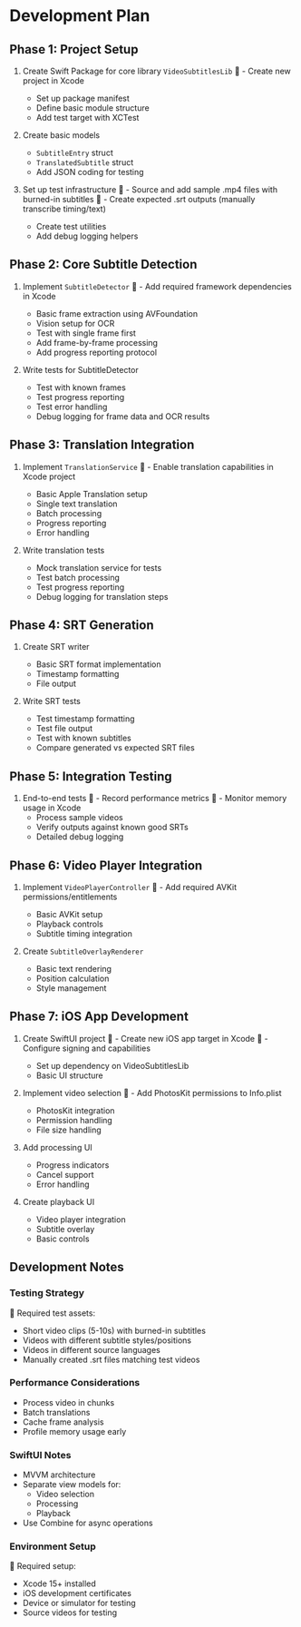 # Development Plan

## Phase 1: Project Setup
1. Create Swift Package for core library `VideoSubtitlesLib`
   👤 - Create new project in Xcode
   - Set up package manifest
   - Define basic module structure
   - Add test target with XCTest

2. Create basic models
   - `SubtitleEntry` struct
   - `TranslatedSubtitle` struct
   - Add JSON coding for testing

3. Set up test infrastructure
   👤 - Source and add sample .mp4 files with burned-in subtitles
   👤 - Create expected .srt outputs (manually transcribe timing/text)
   - Create test utilities
   - Add debug logging helpers

## Phase 2: Core Subtitle Detection
1. Implement `SubtitleDetector`
   👤 - Add required framework dependencies in Xcode
   - Basic frame extraction using AVFoundation
   - Vision setup for OCR
   - Test with single frame first
   - Add frame-by-frame processing
   - Add progress reporting protocol

2. Write tests for SubtitleDetector
   - Test with known frames
   - Test progress reporting
   - Test error handling
   - Debug logging for frame data and OCR results

## Phase 3: Translation Integration
1. Implement `TranslationService`
   👤 - Enable translation capabilities in Xcode project
   - Basic Apple Translation setup
   - Single text translation
   - Batch processing
   - Progress reporting
   - Error handling

2. Write translation tests
   - Mock translation service for tests
   - Test batch processing
   - Test progress reporting
   - Debug logging for translation steps

## Phase 4: SRT Generation
1. Create SRT writer
   - Basic SRT format implementation
   - Timestamp formatting
   - File output

2. Write SRT tests
   - Test timestamp formatting
   - Test file output
   - Test with known subtitles
   - Compare generated vs expected SRT files

## Phase 5: Integration Testing
1. End-to-end tests
   👤 - Record performance metrics
   👤 - Monitor memory usage in Xcode
   - Process sample videos
   - Verify outputs against known good SRTs
   - Detailed debug logging

## Phase 6: Video Player Integration
1. Implement `VideoPlayerController`
   👤 - Add required AVKit permissions/entitlements
   - Basic AVKit setup
   - Playback controls
   - Subtitle timing integration

2. Create `SubtitleOverlayRenderer`
   - Basic text rendering
   - Position calculation
   - Style management

## Phase 7: iOS App Development
1. Create SwiftUI project
   👤 - Create new iOS app target in Xcode
   👤 - Configure signing and capabilities
   - Set up dependency on VideoSubtitlesLib
   - Basic UI structure

2. Implement video selection
   👤 - Add PhotosKit permissions to Info.plist
   - PhotosKit integration
   - Permission handling
   - File size handling

3. Add processing UI
   - Progress indicators
   - Cancel support
   - Error handling

4. Create playback UI
   - Video player integration
   - Subtitle overlay
   - Basic controls

## Development Notes

### Testing Strategy
👤 Required test assets:
- Short video clips (5-10s) with burned-in subtitles
- Videos with different subtitle styles/positions
- Videos in different source languages
- Manually created .srt files matching test videos

### Performance Considerations
- Process video in chunks
- Batch translations
- Cache frame analysis
- Profile memory usage early

### SwiftUI Notes
- MVVM architecture
- Separate view models for:
  - Video selection
  - Processing
  - Playback
- Use Combine for async operations

### Environment Setup
👤 Required setup:
- Xcode 15+ installed
- iOS development certificates
- Device or simulator for testing
- Source videos for testing
